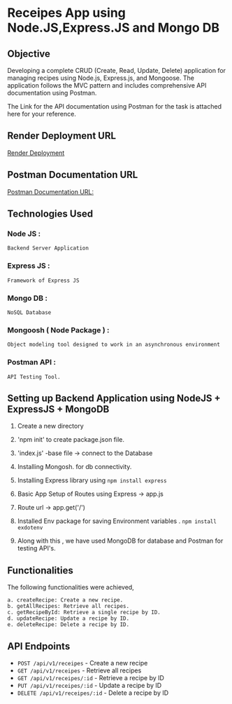 # Receipes App using Node.JS,Express.JS and Mongo DB



## Objective

Developing a complete CRUD (Create, Read, Update, Delete) application for managing recipes using Node.js, Express.js, and Mongoose. The application follows the MVC pattern and includes comprehensive API documentation using Postman.

The Link for the API documentation using Postman for the task is attached here for your reference.

## Render Deployment URL 

[Render Deployment](https://receipesappzenclasstask.onrender.com)

## Postman Documentation URL
[Postman Documentation URL:](https://documenter.getpostman.com/view/38692959/2sAYBSkYvH)

## Technologies Used

### Node JS : 
    Backend Server Application
### Express JS :
    Framework of Express JS
### Mongo DB : 
    NoSQL Database
### Mongoosh ( Node Package ) :
    Object modeling tool designed to work in an asynchronous environment
### Postman API :
    API Testing Tool.

## Setting up Backend Application using NodeJS + ExpressJS + MongoDB

1. Create a new directory
2. 'npm init' to create package.json file.
3. 'index.js' -base file -> connect to the  Database
4. Installing Mongosh. for db connectivity.
5. Installing Express library using     `npm install express` 
   
6. Basic App Setup of Routes using Express  -> app.js
7. Route url -> app.get('/')
8. Installed Env package for saving Environment variables . `npm install exdotenv`  
9. Along with this , we have used MongoDB for database and Postman for testing API's. 
    



## Functionalities

  The following functionalities were achieved,

    a. createRecipe: Create a new recipe.
    b. getAllRecipes: Retrieve all recipes.
    c. getRecipeById: Retrieve a single recipe by ID.
    d. updateRecipe: Update a recipe by ID.
    e. deleteRecipe: Delete a recipe by ID.

## API Endpoints

- `POST /api/v1/receipes` - Create a new recipe
- `GET /api/v1/receipes` - Retrieve all recipes
- `GET /api/v1/receipes/:id` - Retrieve a recipe by ID
- `PUT /api/v1/receipes/:id` - Update a recipe by ID
- `DELETE /api/v1/receipes/:id` - Delete a recipe by ID
